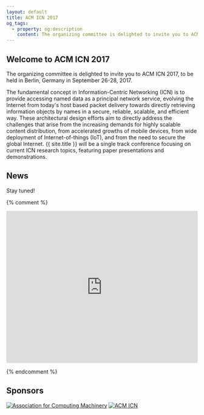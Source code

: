 ```yaml
---
layout: default
title: ACM ICN 2017
og_tags:
  - property: og:description
    content: The organizing committee is delighted to invite you to ACM ICN 2017, to be held in Berlin, Germany, September, 2017.
---
```


<!-- {{ site.data.test }} -->

## Welcome to ACM ICN 2017

The organizing committee is delighted to invite you to ACM ICN 2017, to be held in Berlin, Germany in September 26-28, 2017.

The fundamental concept in Information-Centric Networking (ICN) is to provide accessing named data as a principal network service, evolving the Internet from today's host based packet delivery towards directly retrieving information objects by names in a secure, reliable, scalable, and efficient way. These architectural design efforts aim to directly address the challenges that arise from the increasing demands for highly scalable content distribution, from accelerated growths of mobile devices, from wide deployment of Internet-of-things (IoT), and from the need to secure the global Internet. {{ site.title }} will be a single track conference focusing on current ICN research topics, featuring paper presentations and demonstrations.

## News

Stay tuned!

<!-- {% include news.html %} -->

<!-- ## Conference Schedule

TBD. -->

<!-- {% comment %}
<a href="files/schedule-2016-08-10.pdf" rel="external"><img src="files/schedule-2016-08-10.png" alt="ACM ICN 2017 - Detailed Conference Schedule" style="width: 100%;"></a>
{% endcomment %} -->

<!-- ## Calendar -->

{% comment %}

<iframe src="https://calendar.google.com/calendar/embed?title=ACM%20ICN%20Agenda&amp;showTitle=0&amp;showPrint=0&amp;showCalendars=0&amp;mode=AGENDA&amp;height=600&amp;wkst=1&amp;hl=en&amp;bgcolor=%23ffffff&amp;src=fgkdoih822v80dfk304pt56fjo%40group.calendar.google.com&amp;color=%23125A12&amp;ctz=America%2FSao_Paulo" style="border-width:0" width="100%" height="400" frameborder="0" scrolling="no"></iframe>

{% endcomment %}

<!-- ## Important Dates

TBD. -->

<!-- {% include dates.html %} -->

## Sponsors

<div class="sponsors">
	<a href="//www.acm.org/"><img src="images/acm.png" alt="Association for Computing Machinery" /></a>
	<a href="//www.ICN.org/"><img src="images/sig.png" alt="ACM ICN" /></a>
</div>
